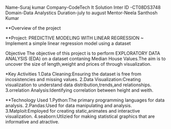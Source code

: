 Name-Suraj kumar
Company-CodeTech It Solution 
Inter ID -CT08DS3748 Domain-Data Analystics 
Duration-july to august 
Mentor-Neela Santhosh Kumar

**Overview of the project


**Project: PREDICTIVE MODELING WITH LINEAR REGRESSION ~ Implement a simple linear regression model using a dataset


Objective The objective of this project is to perform EXPLORATORY DATA ANALYSIS (EDA) on a dataset contaning Median House Values.The aim is to uncover the size of length,weight and prices of  through visualization.

*Key Activities 
1.Data Cleaning:Ensuring the dataset is free from incosistencies and missing values.
2.Data Visualization:Creating visualization to understand data distribution,trends,and relationships. 
3.orrelation Analysis:Identifying correlation between height and weith.

**Technology Used 
1.Python:The primary programming languages for data analysis. 
2.Pandas:Used for data manipulating and analysis. 
3.Matploit:Employed for creating static,animates and interactive visualization.
4.seaborn:Utlizied for making statistical graphics that are informative and atractive.
